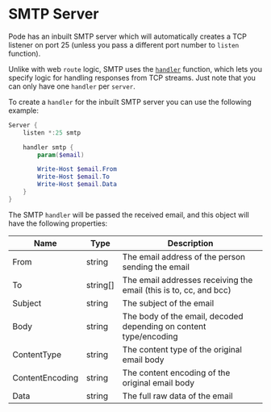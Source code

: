 # SMTP Server

Pode has an inbuilt SMTP server which will automatically creates a TCP listener on port 25 (unless you pass a different port number to `listen` function).

Unlike with web `route` logic, SMTP uses the [`handler`](../../Functions/Core/Handler) function, which lets you specify logic for handling responses from TCP streams. Just note that you can only have one `handler` per `server`.

To create a `handler` for the inbuilt SMTP server you can use the following example:

```powershell
Server {
    listen *:25 smtp

    handler smtp {
        param($email)

        Write-Host $email.From
        Write-Host $email.To
        Write-Host $email.Data
    }
}
```

The SMTP `handler` will be passed the received email, and this object will have the following properties:

| Name | Type | Description |
| ---- | ---- | ----------- |
| From | string | The email address of the person sending the email |
| To | string[] | The email addresses receiving the email (this is to, cc, and bcc) |
| Subject | string | The subject of the email |
| Body | string | The body of the email, decoded depending on content type/encoding |
| ContentType | string | The content type of the original email body |
| ContentEncoding | string | The content encoding of the original email body |
| Data | string | The full raw data of the email |
